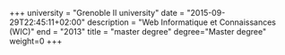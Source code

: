 +++
university = "Grenoble II university"
date = "2015-09-29T22:45:11+02:00"
description = "Web Informatique et Connaissances (WIC)"
end = "2013"
title = "master degree"
degree="Master degree"
weight=0
+++

